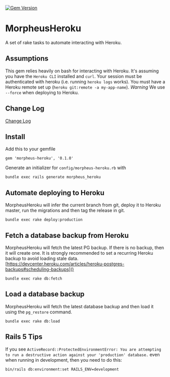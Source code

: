 [![Gem Version](https://badge.fury.io/rb/morpheus-heroku.svg)](https://badge.fury.io/rb/morpheus-heroku)

# MorpheusHeroku

A set of rake tasks to automate interacting with Heroku.

## Assumptions

This gem relies heavily on bash for interacting with Heroku. It's assuming you have the `Heroku CLI`
installed and `curl`. Your session must be authenticated with heroku (i.e. running `heroku logs` works).
You must have a Heroku remote set up (`heroku git:remote -a my-app-name`).
*Warning* We use `--force` when deploying to Heroku.

## Change Log

[Change Log](./CHANGELOG.md)

## Install

Add this to your gemfile

`gem 'morpheus-heroku', '0.1.0'`

Generate an initializer for `config/morpheus-heroku.rb` with

`bundle exec rails generate morpheus_heroku`

## Automate deploying to Heroku

MorpheusHeroku will infer the current branch from git, deploy it to Heroku master, run the migrations and then tag
the release in git.

`bundle exec rake deploy:production`

## Fetch a database backup from Heroku

MorpheusHeroku will fetch the latest PG backup. If there is no backup, then it will create one. It is
strongly recommended to set a recurring Heroku backup to avoid loading stale data.
[https://devcenter.heroku.com/articles/heroku-postgres-backups#scheduling-backups]()

`bundle exec rake db:fetch`

## Load a database backup

MorpheusHeroku will fetch the latest database backup and then load it using the `pg_restore` command.

`bundle exec rake db:load`

## Rails 5 Tips

If you see `ActiveRecord::ProtectedEnvironmentError: You are attempting to run a destructive action against your 'production' database.`
even when running in development, then you need to do this:

`bin/rails db:environment:set RAILS_ENV=development`
